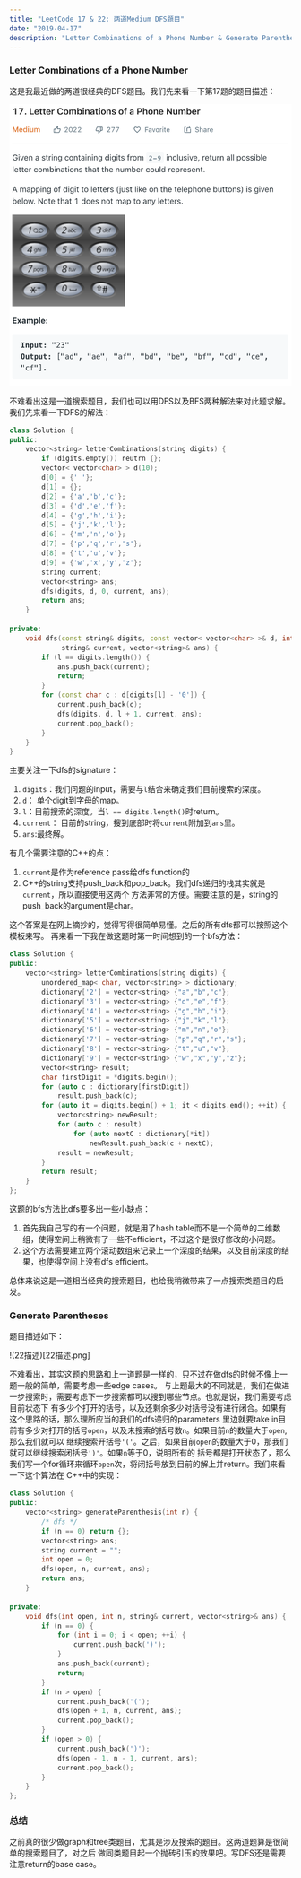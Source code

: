 ```yaml
---
title: "LeetCode 17 & 22: 两道Medium DFS題目"
date: "2019-04-17"
description: "Letter Combinations of a Phone Number & Generate Parentheses. 两道经典DFS题目"
---
```


### Letter Combinations of a Phone Number

这是我最近做的两道很经典的DFS题目。我们先来看一下第17题的题目描述：

![17描述](17描述.png)

不难看出这是一道搜索题目，我们也可以用DFS以及BFS两种解法来对此题求解。我们先来看一下DFS的解法：

```cpp
class Solution {
public:
    vector<string> letterCombinations(string digits) {
        if (digits.empty()) reutrn {};
        vector< vector<char> > d(10);
        d[0] = {' '};
        d[1] = {};
        d[2] = {'a','b','c'};
        d[3] = {'d','e','f'};
        d[4] = {'g','h','i'};
        d[5] = {'j','k','l'};
        d[6] = {'m','n','o'};
        d[7] = {'p','q','r','s'};
        d[8] = {'t','u','v'};
        d[9] = {'w','x','y','z'};
        string current;
        vector<string> ans;
        dfs(digits, d, 0, current, ans);
        return ans;
    }

private:
    void dfs(const string& digits, const vector< vector<char> >& d, int l, 
             string& current, vector<string>& ans) {
        if (l == digits.length()) {
            ans.push_back(current);
            return;
        }
        for (const char c : d[digits[l] - '0']) {
            current.push_back(c);
            dfs(digits, d, l + 1, current, ans);
            current.pop_back();
        }
    }
}
```

主要关注一下dfs的signature：
1. `digits`：我们问题的input，需要与`l`结合来确定我们目前搜索的深度。
2. `d`： 单个digit到字母的map。
3. `l`：目前搜索的深度。当`l == digits.length()`时return。
4. `current`： 目前的string，搜到底部时将`current`附加到`ans`里。
5. `ans`:最终解。

有几个需要注意的C++的点：
1. `current`是作为reference pass给dfs function的
2. C++的string支持push_back和pop_back。我们dfs递归的栈其实就是`current`，所以直接使用这两个
方法非常的方便。需要注意的是，string的push_back的argument是char。

这个答案是在网上摘抄的，觉得写得很简单易懂。之后的所有dfs都可以按照这个模板来写。
再来看一下我在做这题时第一时间想到的一个bfs方法：

```cpp
class Solution {
public:
    vector<string> letterCombinations(string digits) {
        unordered_map< char, vector<string> > dictionary;
        dictionary['2'] = vector<string> {"a","b","c"};
        dictionary['3'] = vector<string> {"d","e","f"};
        dictionary['4'] = vector<string> {"g","h","i"};
        dictionary['5'] = vector<string> {"j","k","l"};
        dictionary['6'] = vector<string> {"m","n","o"};
        dictionary['7'] = vector<string> {"p","q","r","s"};
        dictionary['8'] = vector<string> {"t","u","v"};
        dictionary['9'] = vector<string> {"w","x","y","z"};
        vector<string> result;
        char firstDigit = *digits.begin();
        for (auto c : dictionary[firstDigit]) 
            result.push_back(c);
        for (auto it = digits.begin() + 1; it < digits.end(); ++it) {
            vector<string> newResult;
            for (auto c : result) 
                for (auto nextC : dictionary[*it])
                    newResult.push_back(c + nextC);
            result = newResult;
        }
        return result;
    }
};
```

这题的bfs方法比dfs要多出一些小缺点：
1. 首先我自己写的有一个问题，就是用了hash table而不是一个简单的二维数组，使得空间上稍微有了一些不efficient，不过这个是很好修改的小问题。
2. 这个方法需要建立两个滚动数组来记录上一个深度的结果，以及目前深度的结果，也使得空间上没有dfs efficient。

总体来说这是一道相当经典的搜索题目，也给我稍微带来了一点搜索类题目的启发。

### Generate Parentheses

题目描述如下：

!(22描述)[22描述.png]

不难看出，其实这题的思路和上一道题是一样的，只不过在做dfs的时候不像上一题一般的简单，需要考虑一些edge cases。
与上题最大的不同就是，我们在做进一步搜索时，需要考虑下一步搜索都可以搜到哪些节点。也就是说，我们需要考虑目前状态下
有多少个打开的括号，以及还剩余多少对括号没有进行闭合。如果有这个思路的话，那么理所应当的我们的dfs递归的parameters
里边就要take in目前有多少对打开的括号`open`，以及未搜索的括号数`n`。如果目前`n`的数量大于`open`,那么我们就可以
继续搜索开括号`'('`。之后，如果目前`open`的数量大于0，那我们就可以继续搜索闭括号`')'`。如果`n`等于0，说明所有的
括号都是打开状态了，那么我们写一个for循环来循环`open`次，将闭括号放到目前的解上并return。我们来看一下这个算法在
C++中的实现：

```cpp
class Solution {
public:
    vector<string> generateParenthesis(int n) {
        /* dfs */
        if (n == 0) return {};
        vector<string> ans;
        string current = "";
        int open = 0;
        dfs(open, n, current, ans);
        return ans;
    }

private:
    void dfs(int open, int n, string& current, vector<string>& ans) {
        if (n == 0) {
            for (int i = 0; i < open; ++i) {
                current.push_back(')');
            }
            ans.push_back(current);
            return;
        }
        if (n > open) {
            current.push_back('(');
            dfs(open + 1, n, current, ans);
            current.pop_back();
        }
        if (open > 0) {
            current.push_back(')');
            dfs(open - 1, n - 1, current, ans);
            current.pop_back();
        }
    }
};
```

### 总结
之前真的很少做graph和tree类题目，尤其是涉及搜索的题目。这两道题算是很简单的搜索题目了，对之后
做同类题目起一个抛砖引玉的效果吧。写DFS还是需要注意return的base case。



